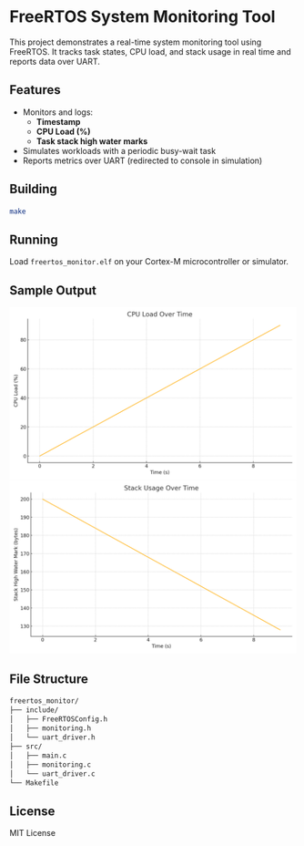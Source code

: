 # FreeRTOS System Monitoring Tool

This project demonstrates a real-time system monitoring tool using FreeRTOS. It tracks task states, CPU load, and stack usage in real time and reports data over UART.

## Features

- Monitors and logs:
  - **Timestamp**
  - **CPU Load (%)**
  - **Task stack high water marks**
- Simulates workloads with a periodic busy-wait task
- Reports metrics over UART (redirected to console in simulation)

## Building

```bash
make
```

## Running

Load `freertos_monitor.elf` on your Cortex-M microcontroller or simulator.

## Sample Output

![CPU Load Over Time](images/cpu_load.png)
![Stack Usage Over Time](images/stack_usage.png)
## File Structure

```
freertos_monitor/
├── include/
│   ├── FreeRTOSConfig.h
│   ├── monitoring.h
│   └── uart_driver.h
├── src/
│   ├── main.c
│   ├── monitoring.c
│   └── uart_driver.c
└── Makefile
```

## License

MIT License


